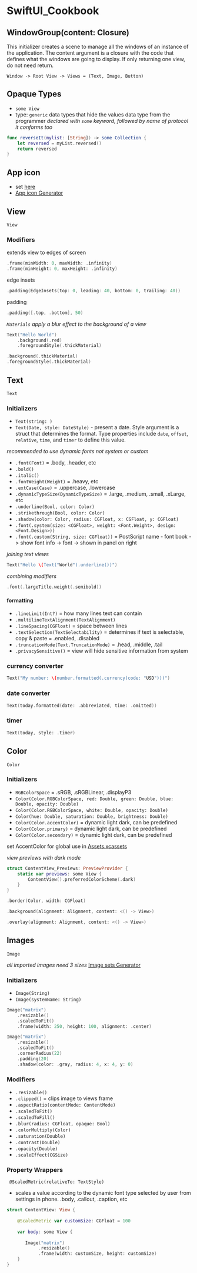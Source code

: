 # SwiftUI_Cookbook
 
## WindowGroup(content: Closure)
This initializer creates a scene to manage all the windows of an instance of the application. The content argument is a closure with the code that defines what the windows are going to display. If only returning one view, do not need return.

`Window -> Root View -> Views = (Text, Image, Button)`

## Opaque Types
* `some View` 
* type: `generic`
data types that hide the values data type from the programmer
*declared with `some` keyword, followed by name of protocol it conforms too*

```swift 
func reverseIt(mylist: [String]) -> some Collection {
    let reversed = myList.reversed()
    return reversed
}
```

## App icon 

* set [here](SwiftUI_Cookbook/SwiftUI_Cookbook/Assets.xcassets/AppIcon.appiconset) 
* [App icon Generator](https://appicon.co/#app-icon)

## View 

`View`

### Modifiers 

extends view to edges of screen 
```swift
.frame(minWidth: 0, maxWidth: .infinity)
.frame(minHeight: 0, maxHeight: .infinity)
```
edge insets 
```swift
.padding(EdgeInsets(top: 0, leading: 40, bottom: 0, trailing: 40))
```

padding
```swift
.padding([.top, .bottom], 50)
```

*`Materials` apply a blur effect to the background of a view*

```swift
Text("Hello World")
    .background(.red)
    .foregroundStyle(.thickMaterial)
```
```swift
.background(.thickMaterial)
.foregroundStyle(.thickMaterial)
```


## Text

 `Text`

### Initializers 

* `Text(string: )`
* `Text(Date, style: DateStyle)` - present a date. Style argument is a struct that determines the format. Type properties include `date`, `offset`, `relative`, `time`, and `timer` to define this value.

*recommended to use dynamic fonts not system or custom*

* `.font(Font)` = .body, .header, etc
* `.bold()`
* `.italic()`
* `.fontWeight(Weight)` = .heavy, etc
* `.extCase(Case)` = .uppercase, .lowercase 
* `.dynamicTypeSize(DynamicTypeSize)` = .large, .medium, .small, .xLarge, etc
* `.underline(Bool, color: Color)`
* `.strikethrough(Bool, color: Color)`
* `.shadow(color: Color, radius: CGFloat, x: CGFloat, y: CGFloat)`
* `.font(.system(size: <CGFloat>, weight: <Font.Weight>, design: <Font.Design>))`
* `.font(.custom(String, size: CGFloat))` = PostScript name - font book -> show font info -> font -> shown in panel on right 
  

 *joining text views* 
```swift 
Text("Hello \(Text("World").underline())")
```

*combining modifiers*
```swift
.font(.largeTitle.weight(.semibold))
```

#### formatting 
* `.lineLimit(Int?)` = how many lines text can contain
* `.multilineTextAlignment(TextAlignment)`
* `.lineSpacing(CGFloat)` = space between lines 
* `.textSelection(TextSelectability)` = determines if text is selectable, copy & paste = .enabled, .disabled
* `.truncationMode(Text.TruncationMode)` = .head, .middle, .tail
* `.privacySensitive()` = view will hide sensitive information from system 
  
### currency converter 
```swift 
Text("My number: \(number.formatted(.currency(code: "USD")))")
```

### date converter
```swift
Text(today.formatted(date: .abbreviated, time: .omitted))
```

### timer 
```swift
Text(today, style: .timer)
```


## Color 

 `Color`

 ### Initializers 

* `RGBColorSpace` = .sRGB, .sRGBLinear, .displayP3
* `Color(Color.RGBColorSpace, red: Double, green: Double, blue: Double, opacity: Double)` 
* `Color(Color.RGBColorSpace, white: Double, opacity: Double)`
* `Color(hue: Double, saturation: Double, brightness: Double)` 
* `Color(Color.accentColor)` = dynamic light dark, can be predefined 
* `Color(Color.primary)` = dynamic light dark, can be predefined 
* `Color(Color.secondary)` = dynamic light dark, can be predefined 

set AccentColor for global use in [Assets.xcassets](SwiftUI_Cookbook/SwiftUI_Cookbook/Assets.xcassets) 

*view previews with dark mode*

```swift
struct ContentView_Previews: PreviewProvider {
    static var previews: some View {
        ContentView().preferredColorScheme(.dark)
    }
}
```

```swift
.border(Color, width: CGFloat)
```

```swift
.background(alignment: Alignment, content: <() -> View>)
```

```swift
.overlay(alignment: Alignment, content: <() -> View>)
```

## Images 

`Image`

*all imported images need 3 sizes* [Image sets Generator](https://appicon.co/#image-sets)

### Initializers

* `Image(String)`
* `Image(systemName: String)`

```swift
Image("matrix")
    .resizable()
    .scaledToFit()
    .frame(width: 250, height: 100, alignment: .center)
```

```swift
Image("matrix")
    .resizable()
    .scaledToFit()
    .cornerRadius(22)
    .padding(20)
    .shadow(color: .gray, radius: 4, x: 4, y: 0)
```

### Modifiers 
* `.resizable()`
* `.clipped()` = clips image to views frame 
* `.aspectRatio(contentMode: ContentMode)`
* `.scaledToFit()`
* `.scaledToFill()`
* `.blur(radius: CGFloat, opaque: Bool)`
* `.colorMultiply(Color)`
* `.saturation(Double)`
* `.contrast(Double)`
* `.opacity(Double)`
* `.scaleEffect(CGSize)`

### Property Wrappers

` @ScaledMetric(relativeTo: TextStyle)` 
* scales a value according to the dynamic font type selected by user from settings in phone. .body, .callout, .caption, etc

```swift 
struct ContentView: View {
    
    @ScaledMetric var customSize: CGFloat = 100
 
    var body: some View {
       
       Image("matrix")
            .resizable()
            .frame(width: customSize, height: customSize)
    }
}
```

